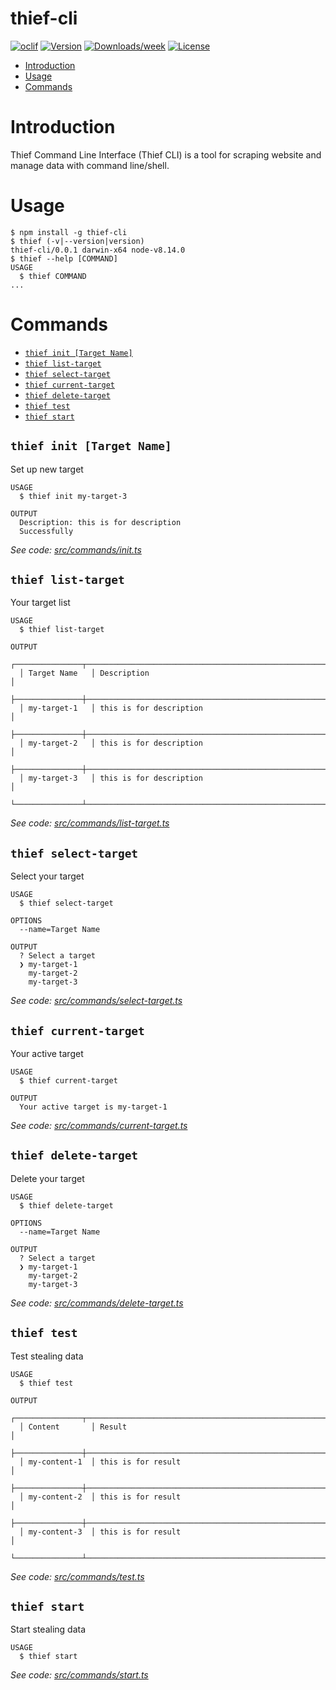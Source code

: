 thief-cli
=========



[![oclif](https://img.shields.io/badge/cli-oclif-brightgreen.svg)](https://oclif.io)
[![Version](https://img.shields.io/npm/v/thief-cli.svg)](https://npmjs.org/package/thief-cli)
[![Downloads/week](https://img.shields.io/npm/dw/thief-cli.svg)](https://npmjs.org/package/thief-cli)
[![License](https://img.shields.io/npm/l/thief-cli.svg)](https://github.com/BagusAK95/thief-cli/blob/master/package.json)

<!-- toc -->
* [Introduction](#introduction)
* [Usage](#usage)
* [Commands](#commands)
<!-- tocstop -->

# Introduction
<!-- introduction -->
Thief Command Line Interface (Thief CLI) is a tool for scraping website and manage data with command line/shell.
<!-- introductionstop -->

# Usage
<!-- usage -->
```sh-session
$ npm install -g thief-cli
$ thief (-v|--version|version)
thief-cli/0.0.1 darwin-x64 node-v8.14.0
$ thief --help [COMMAND]
USAGE
  $ thief COMMAND
...
```
<!-- usagestop -->
# Commands
<!-- commands -->
* [`thief init [Target Name]`](#thief-init)
* [`thief list-target`](#thief-list-target)
* [`thief select-target`](#thief-select-target)
* [`thief current-target`](#thief-current-target)
* [`thief delete-target`](#thief-delete-target)
* [`thief test`](#thief-test)
* [`thief start`](#thief-start)

## `thief init [Target Name]`

Set up new target

```
USAGE
  $ thief init my-target-3

OUTPUT
  Description: this is for description
  Successfully
```

_See code: [src/commands/init.ts](https://github.com/BagusAK95/thief-cli/blob/v0.0.1/src/commands/init.ts)_

## `thief list-target`

Your target list

```
USAGE
  $ thief list-target

OUTPUT
  ┌───────────────┬────────────────────────────────────────────────────────────────────────────────────┐
  │ Target Name   │ Description                                                                        │
  ├───────────────┼────────────────────────────────────────────────────────────────────────────────────┤
  │ my-target-1   │ this is for description                                                            │
  ├───────────────┼────────────────────────────────────────────────────────────────────────────────────┤
  │ my-target-2   │ this is for description                                                            │
  ├───────────────┼────────────────────────────────────────────────────────────────────────────────────┤
  │ my-target-3   │ this is for description                                                            │
  └───────────────┴────────────────────────────────────────────────────────────────────────────────────┘
```

_See code: [src/commands/list-target.ts](https://github.com/BagusAK95/thief-cli/blob/v0.0.1/src/commands/list-target.ts)_

## `thief select-target`

Select your target

```
USAGE
  $ thief select-target

OPTIONS
  --name=Target Name

OUTPUT
  ? Select a target 
  ❯ my-target-1 
    my-target-2
    my-target-3
```

_See code: [src/commands/select-target.ts](https://github.com/BagusAK95/thief-cli/blob/v0.0.1/src/commands/select-target.ts)_

## `thief current-target`

Your active target

```
USAGE
  $ thief current-target

OUTPUT
  Your active target is my-target-1
```

_See code: [src/commands/current-target.ts](https://github.com/BagusAK95/thief-cli/blob/v0.0.1/src/commands/current-target.ts)_

## `thief delete-target`

Delete your target

```
USAGE
  $ thief delete-target

OPTIONS
  --name=Target Name

OUTPUT
  ? Select a target 
  ❯ my-target-1 
    my-target-2
    my-target-3
```

_See code: [src/commands/delete-target.ts](https://github.com/BagusAK95/thief-cli/blob/v0.0.1/src/commands/delete-target.ts)_

## `thief test`

Test stealing data

```
USAGE
  $ thief test

OUTPUT
  ┌───────────────┬────────────────────────────────────────────────────────────────────────────────────┐
  │ Content       │ Result                                                                             │
  ├───────────────┼────────────────────────────────────────────────────────────────────────────────────┤
  │ my-content-1  │ this is for result                                                                 │
  ├───────────────┼────────────────────────────────────────────────────────────────────────────────────┤
  │ my-content-2  │ this is for result                                                                 │
  ├───────────────┼────────────────────────────────────────────────────────────────────────────────────┤
  │ my-content-3  │ this is for result                                                                 │
  └───────────────┴────────────────────────────────────────────────────────────────────────────────────┘
```

_See code: [src/commands/test.ts](https://github.com/BagusAK95/thief-cli/blob/v0.0.1/src/commands/test.ts)_

## `thief start`

Start stealing data

```
USAGE
  $ thief start
```

_See code: [src/commands/start.ts](https://github.com/BagusAK95/thief-cli/blob/v0.0.1/src/commands/start.ts)_

<!-- commandsstop -->
